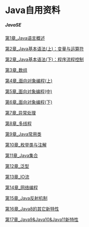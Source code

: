 # Java自用资料

##### JavaSE

[第1章_Java语言概述](E:\code\githubLocal\qq483942.github.io\JavaSE尚硅谷_宋红康\第1章_Java语言概述.pdf)

[第2章_Java基本语法(上)：变量与运算符](E:\code\githubLocal\qq483942.github.io\JavaSE尚硅谷_宋红康尚硅谷_宋红康_第2章_Java基本语法(上)：变量与运算符.pdf)

[第2章_Java基本语法(下)：程序流程控制](E:\code\githubLocal\qq483942.github.io\JavaSE尚硅谷_宋红康尚硅谷_宋红康_第2章_Java基本语法(下)：程序流程控制.pdf)

[第3章_数组](E:\code\githubLocal\qq483942.github.io\JavaSE尚硅谷_宋红康尚硅谷_宋红康_第3章_数组.pdf)

[第4章_面向对象编程(上)](E:\code\githubLocal\qq483942.github.io\JavaSE尚硅谷_宋红康尚硅谷_宋红康_第4章_面向对象编程(上).pdf)

[第5章_面向对象编程(中)](E:\code\githubLocal\qq483942.github.io\JavaSE尚硅谷_宋红康尚硅谷_宋红康_第5章_面向对象编程(中).pdf)

[第6章_面向对象编程(下)](E:\code\githubLocal\qq483942.github.io\JavaSE尚硅谷_宋红康尚硅谷_宋红康_第6章_面向对象编程(下).pdf)

[第7章_异常处理](E:\code\githubLocal\qq483942.github.io\JavaSE尚硅谷_宋红康尚硅谷_宋红康_第7章_异常处理.pdf)

[第8章_多线程](E:\code\githubLocal\qq483942.github.io\JavaSE尚硅谷_宋红康尚硅谷_宋红康_第8章_多线程.pdf)

[第9章_Java常用类](E:\code\githubLocal\qq483942.github.io\JavaSE尚硅谷_宋红康尚硅谷_宋红康_第9章_Java常用类.pdf)

[第10章_枚举类与注解](E:\code\githubLocal\qq483942.github.io\JavaSE尚硅谷_宋红康尚硅谷_宋红康_第10章_枚举类与注解.pdf)

[第11章_Java集合](E:\code\githubLocal\qq483942.github.io\JavaSE尚硅谷_宋红康尚硅谷_宋红康_第11章_Java集合.pdf)

[第12章_泛型](E:\code\githubLocal\qq483942.github.io\JavaSE尚硅谷_宋红康尚硅谷_宋红康_第12章_泛型.pdf)

[第13章_IO流](E:\code\githubLocal\qq483942.github.io\JavaSE尚硅谷_宋红康尚硅谷_宋红康_第13章_IO流.pdf)

[第14章_网络编程](E:\code\githubLocal\qq483942.github.io\JavaSE尚硅谷_宋红康尚硅谷_宋红康_第14章_网络编程.pdf)

[第15章_Java反射机制](E:\code\githubLocal\qq483942.github.io\JavaSE尚硅谷_宋红康尚硅谷_宋红康_第15章_Java反射机制.pdf)

[第16章_Java8的其它新特性](E:\code\githubLocal\qq483942.github.io\JavaSE尚硅谷_宋红康尚硅谷_宋红康_第16章_Java8的其它新特性.pdf)

[第17章_Java9&Java10&Java11新特性](E:\code\githubLocal\qq483942.github.io\JavaSE尚硅谷_宋红康尚硅谷_宋红康_第17章_Java9&Java10&Java11新特性.pdf)